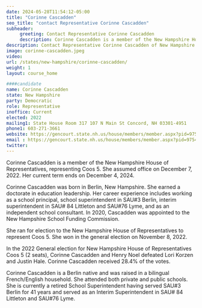 ```yaml
---
date: 2024-05-28T11:54:12-05:00
title: "Corinne Cascadden"
seo_title: "contact Representative Corinne Cascadden"
subheader:
     greeting: Contact Representative Corinne Cascadden
     description: Corinne Cascadden is a member of the New Hampshire House of Representatives, representing Coos 5. She assumed office on December 7, 2022. Her current term ends on December 4, 2024.
description: Contact Representative Corinne Cascadden of New Hampshire. Contact information for Corinne Cascadden includes email address, phone number, and mailing address.
image: corinne-cascadden.jpeg
video:
url: /states/new-hampshire/corinne-cascadden/
weight: 1
layout: course_home

####candidate
name: Corinne Cascadden
state: New Hampshire
party: Democratic
role: Representative
inoffice: Current
elected: 2022
mailing1: State House Room 317 107 N Main St Concord, NH 03301-4951
phone1: 603-271-3661
website: https://gencourt.state.nh.us/house/members/member.aspx?pid=9754/
email : https://gencourt.state.nh.us/house/members/member.aspx?pid=9754/
twitter: 
---
```

Corinne Cascadden is a member of the New Hampshire House of Representatives, representing Coos 5. She assumed office on December 7, 2022. Her current term ends on December 4, 2024.

Corinne Cascadden was born in Berlin, New Hampshire. She earned a doctorate in education leadership. Her career experience includes working as a school principal, school superintendent in SAU#3 Berlin, interim superintendent in SAU# 84 Littleton and SAU#76 Lyme, and as an independent school consultant. In 2020, Cascadden was appointed to the New Hampshire School Funding Commission.

She ran for election to the New Hampshire House of Representatives to represent Coos 5. She won in the general election on November 8, 2022. 

In the 2022 General election for New Hampshire House of Representatives Coos 5 (2 seats), Corinne Cascadden and Henry Noel defeated Lori Korzen and Justin Hale. Corinne Cascadden received 28.4% of the votes.

Corinne Cascadden is a Berlin native and was raised in a bilingual French/English household. She attended both private and public schools. She is currently a retired School Superintendent having served SAU#3 Berlin for 41 years and served as an Interim Superintendent in SAU# 84 Littleton and SAU#76 Lyme.

